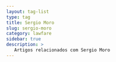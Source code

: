 ```yaml
---
layout: tag-list
type: tag
title: Sergio Moro
slug: sergio-moro
category: lawfare
sidebar: true
description: >
   Artigos relacionados com Sergio Moro
---
```

